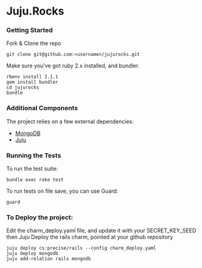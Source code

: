 # Juju.Rocks

### Getting Started

Fork & Clone the repo

    git clone git@github.com:<username>/jujurocks.git

Make sure you've got ruby 2.x installed, and bundler.

    rbenv install 2.1.1
    gem install bundler
    cd jujurocks
    bundle

### Additional Components

The project relies on a few external dependencies:

 - [MongoDB](http://mongodb.org)
 - [Juju](http://jujucharms.com)

### Running the Tests

To run the test suite:

    bundle exec rake test

To run tests on file save, you can use Guard:

    guard


### To Deploy the project:

Edit the charm_deploy.yaml file, and update it with your SECRET_KEY_SEED
then Juju Deploy the rails charm, pointed at your github repository

    juju deploy cs:precise/rails --config charm_deploy.yaml
    juju deploy mongodb
    juju add-relation rails mongodb
